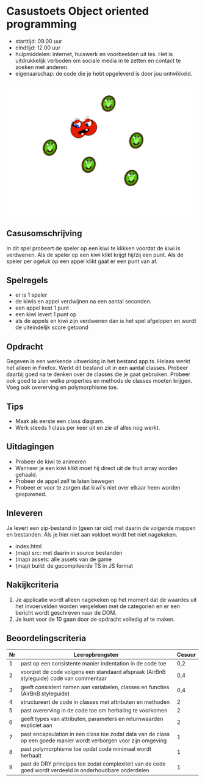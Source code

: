 # Casustoets Object oriented programming

* starttijd: 09.00 uur
* eindtijd: 12.00 uur
* hulpmiddelen: internet, huiswerk en voorbeelden uit les. Het is uitdrukkelijk verboden om sociale media in te zetten en contact te zoeken met anderen.
* eigenaarschap: de code die je hebt opgeleverd is door jou ontwikkeld.

![image van game](./kiwiwars.png)

## Casusomschrijving

In dit spel probeert de speler op een kiwi te klikken voordat de kiwi is verdwenen. Als de speler op een kiwi klikt krijgt hij/zij een punt. Als de speler per ogeluk op een appel klikt gaat er een punt van af.

## Spelregels

* er is 1 speler
* de kiwis en appel verdwijnen na een aantal seconden.
* een appel kost 1 punt
* een kiwi levert 1 punt op
* als de appels en kiwi zijn verdwenen dan is het spel afgelopen en wordt de uiteindelijk score getoond

## Opdracht

Gegeven is een werkende uitwerking in het bestand app.ts. Helaas werkt het alleen in Firefox. Werkt dit bestand uit in een aantal classes. Probeer daarbij goed na te denken over de classes die je gaat gebruiken. Probeer ook goed te zien welke properties en methods de classes moeten krijgen. Voeg ook overerving en polymorphisme toe.

## Tips

* Maak als eerste een class diagram.
* Werk steeds 1 class per keer uit en zie of alles nog werkt.

## Uitdagingen

* Probeer de kiwi te animeren
* Wanneer je een kiwi klikt moet hij direct uit de fruit array worden gehaald.
* Probeer de appel zelf te laten bewegen
* Probeer er voor te zorgen dat kiwi's niet over elkaar heen worden gespawned.

## Inleveren

Je levert een zip-bestand in (geen rar oid) met daarin de volgende mappen en bestanden. Als je hier niet aan voldoet wordt het niet nagekeken.

* index.html
* (map) src: met daarin in source bestanden
* (map) assets: alle assets van de game
* (map) build: de gecompileerde TS in JS format

## Nakijkcriteria

1. Je applicatie wordt alleen nagekeken op het moment dat de waardes uit het invoervelden worden vergeleken met de categorien en er een bericht wordt geschreven naar de DOM.
2. Je kunt voor de 10 gaan door de opdracht volledig af te maken.

## Beoordelingscriteria

Nr | Leeropbrengsten | Cesuur
--- | --- | ---
1 | past op een consistente manier indentation in de code toe | 0,2
2 | voorziet de code volgens een standaard afspraak (AirBnB styleguide) code van commentaar | 0,4
3 | geeft consistent namen aan variabelen, classes en functies (AirBnB styleguide) | 0,4
4 | structureert de code in classes met attributen en methoden | 2
5 | past overerving in de code toe om herhaling te voorkomen | 2
6 | geeft types van attributen, parameters en returnwaarden expliciet aan | 2
7 | past encapsulation in een class toe zodat data van de class op een goede manier wordt verborgen voor zijn omgeving | 1
8 | past polymorphisme toe opdat code minimaal wordt herhaalt | 1
9 | past de DRY principes toe zodat complexiteit van de code goed wordt verdeeld in onderhoudbare onderdelen | 1
